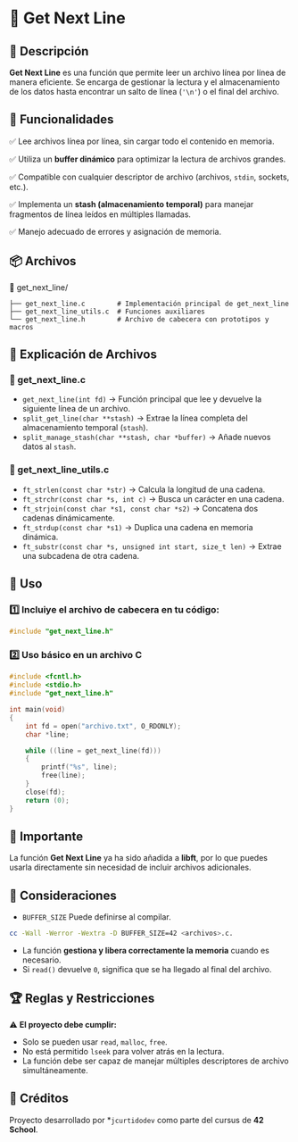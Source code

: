 # 📜 Get Next Line

## 📌 Descripción
**Get Next Line** es una función que permite leer un archivo línea por línea de manera eficiente.
Se encarga de gestionar la lectura y el almacenamiento de los datos hasta encontrar un salto de línea (`'\n'`) o el final del archivo.

## 🎯 Funcionalidades
✅ Lee archivos línea por línea, sin cargar todo el contenido en memoria.

✅ Utiliza un **buffer dinámico** para optimizar la lectura de archivos grandes.

✅ Compatible con cualquier descriptor de archivo (archivos, `stdin`, sockets, etc.).

✅ Implementa un **stash (almacenamiento temporal)** para manejar fragmentos de línea leídos en múltiples llamadas.

✅ Manejo adecuado de errores y asignación de memoria.

## 📦 Archivos

📂 get_next_line/
```
├── get_next_line.c        # Implementación principal de get_next_line
├── get_next_line_utils.c  # Funciones auxiliares
└── get_next_line.h        # Archivo de cabecera con prototipos y macros
```

## 📂 Explicación de Archivos

### 📜 get_next_line.c
- `get_next_line(int fd)` → Función principal que lee y devuelve la siguiente línea de un archivo.
- `split_get_line(char **stash)` → Extrae la línea completa del almacenamiento temporal (`stash`).
- `split_manage_stash(char **stash, char *buffer)` → Añade nuevos datos al `stash`.

### 📜 get_next_line_utils.c
- `ft_strlen(const char *str)` → Calcula la longitud de una cadena.
- `ft_strchr(const char *s, int c)` → Busca un carácter en una cadena.
- `ft_strjoin(const char *s1, const char *s2)` → Concatena dos cadenas dinámicamente.
- `ft_strdup(const char *s1)` → Duplica una cadena en memoria dinámica.
- `ft_substr(const char *s, unsigned int start, size_t len)` → Extrae una subcadena de otra cadena.

## 🚀 Uso
### 1️⃣ Incluiye el archivo de cabecera en tu código:
```C
#include "get_next_line.h"
```

### 2️⃣ Uso básico en un archivo C
```C
#include <fcntl.h>
#include <stdio.h>
#include "get_next_line.h"

int main(void)
{
    int fd = open("archivo.txt", O_RDONLY);
    char *line;

    while ((line = get_next_line(fd)))
    {
        printf("%s", line);
        free(line);
    }
    close(fd);
    return (0);
}
```

## 🔔 Importante  
La función **Get Next Line** ya ha sido añadida a **libft**, por lo que puedes usarla directamente sin necesidad de incluir archivos adicionales.

## 📌 Consideraciones
- `BUFFER_SIZE` Puede definirse al compilar.
```bash
cc -Wall -Werror -Wextra -D BUFFER_SIZE=42 <archivos>.c.
```
- La función **gestiona y libera correctamente la memoria** cuando es necesario.
- Si `read()` devuelve `0`, significa que se ha llegado al final del archivo.

## 🏆 Reglas y Restricciones
⚠️ **El proyecto debe cumplir:**
- Solo se pueden usar `read`, `malloc`, `free`.
- No está permitido `lseek` para volver atrás en la lectura.
- La función debe ser capaz de manejar múltiples descriptores de archivo simultáneamente.

## 🤝 Créditos
Proyecto desarrollado por *`jcurtidodev` como parte del cursus de **42 School**.

